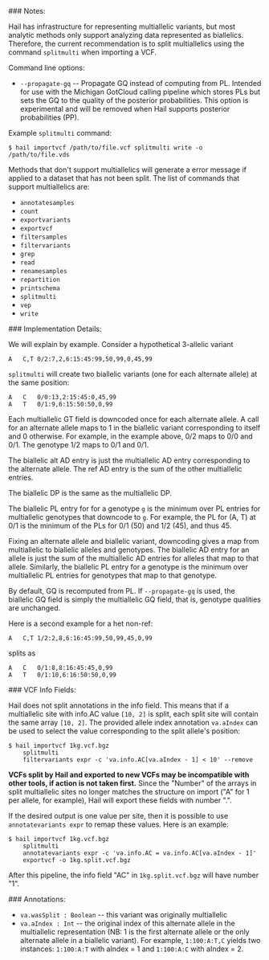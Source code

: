 <div class="cmdhead"></div>

<div class="description"></div>

<div class="synopsis"></div>

<div class="options"></div>

<div class="cmdsubsection">
### Notes:

Hail has infrastructure for representing multiallelic variants, but
most analytic methods only support analyzing data represented as
biallelics.  Therefore, the current recommendation is to split
multiallelics using the command `splitmulti` when importing a VCF.

Command line options:
 - `--propagate-gq` -- Propagate GQ instead of computing from PL.  Intended for use with the Michigan GotCloud calling pipeline which stores PLs but sets the GQ to the quality of the posterior probabilities.  This option is experimental and will be removed when Hail supports posterior probabilities (PP).

Example `splitmulti` command:
```
$ hail importvcf /path/to/file.vcf splitmulti write -o /path/to/file.vds
```

Methods that don't support multiallelics will generate a error message
if applied to a dataset that has not been split.  The list of commands
that support multiallelics are:
 
 - `annotatesamples`
 - `count`
 - `exportvariants`
 - `exportvcf`
 - `filtersamples`
 - `filtervariants`
 - `grep`
 - `read`
 - `renamesamples`
 - `repartition`
 - `printschema`
 - `splitmulti`
 - `vep`
 - `write`
</div>

<div class="cmdsubsection">
### Implementation Details:

We will explain by example.  Consider a hypothetical 3-allelic variant
```
A	C,T	0/2:7,2,6:15:45:99,50,99,0,45,99
```

`splitmulti` will create two biallelic variants (one for each
alternate allele) at the same position:
```
A	C	0/0:13,2:15:45:0,45,99
A	T	0/1:9,6:15:50:50,0,99
```

Each multiallelic GT field is downcoded once for each alternate
allele.  A call for an alternate allele maps to 1 in the biallelic
variant corresponding to itself and 0 otherwise.  For example, in the
example above, 0/2 maps to 0/0 and 0/1.  The genotype 1/2 maps to 0/1
and 0/1.

The biallelic alt AD entry is just the multiallelic AD entry
corresponding to the alternate allele.  The ref AD entry is the sum of
the other multiallelic entries.

The biallelic DP is the same as the multiallelic DP.

The biallelic PL entry for for a genotype `g` is the minimum over PL
entries for multiallelic genotypes that downcode to `g`.  For example,
the PL for (A, T) at 0/1 is the minimum of the PLs for 0/1 (50) and
1/2 (45), and thus 45.

Fixing an alternate allele and biallelic variant, downcoding gives a
map from multiallelic to biallelic alleles and genotypes.  The
biallelic AD entry for an allele is just the sum of the multiallelic
AD entries for alleles that map to that allele.  Similarly, the
biallelic PL entry for a genotype is the minimum over multiallelic PL
entries for genotypes that map to that genotype.

By default, GQ is recomputed from PL.  If `--propagate-gq` is used,
the biallelic GQ field is simply the multiallelic GQ field, that is,
genotype qualities are unchanged.

Here is a second example for a het non-ref:
```
A	C,T	1/2:2,8,6:16:45:99,50,99,45,0,99
```
splits as
```
A	C	0/1:8,8:16:45:45,0,99
A	T	0/1:10,6:16:50:50,0,99
```
</div>


<div class="cmdsubsection">
### VCF Info Fields:

Hail does not split annotations in the info field.  This means that if a multiallelic site with info.AC value `[10, 2]` is split, each split site will contain the same array `[10, 2]`.  The provided allele index annotation `va.aIndex` can be used to select the value corresponding to the split allele's position:

```
$ hail importvcf 1kg.vcf.bgz
    splitmulti
    filtervariants expr -c 'va.info.AC[va.aIndex - 1] < 10' --remove
```

**VCFs split by Hail and exported to new VCFs may be incompatible with other tools, if action is not taken first.**  Since the "Number" of the arrays in split multiallelic sites no longer matches the structure on import ("A" for 1 per allele, for example), Hail will export these fields with number ".".

If the desired output is one value per site, then it is possible to use `annotatevariants expr` to remap these values.  Here is an example:

```
$ hail importvcf 1kg.vcf.bgz
    splitmulti 
    annotatevariants expr -c 'va.info.AC = va.info.AC[va.aIndex - 1]'
    exportvcf -o 1kg.split.vcf.bgz
```

After this pipeline, the info field "AC" in `1kg.split.vcf.bgz` will have number "1".
</div>

<div class="cmdsubsection">
### <a name="splitmulti_annotations"></a> Annotations:

 - `va.wasSplit : Boolean` -- this variant was originally multiallelic
 - `va.aIndex : Int` -- the original index of this alternate allele in the multiallelic representation (NB: 1 is the first alternate allele or the only alternate allele in a biallelic variant). For example, `1:100:A:T,C` yields two instances: `1:100:A:T` with aIndex = 1 and `1:100:A:C` with aIndex = 2.

</div>
